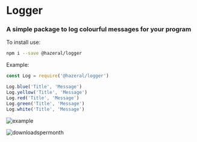 # Logger
### A simple package to log colourful messages for your program

To install use:
```bash
npm i --save @hazeral/logger
```

Example:
```javascript
const Log = require('@hazeral/logger')

Log.blue('Title', 'Message')
Log.yellow('Title', 'Message')
Log.red('Title', 'Message')
Log.green('Title', 'Message')
Log.white('Title', 'Message')
```

![example](https://i.imgur.com/FGWzAZG.png "Example")

![downloadspermonth](https://img.shields.io/npm/dt/@hazeral/logger.svg "Downloads per month")